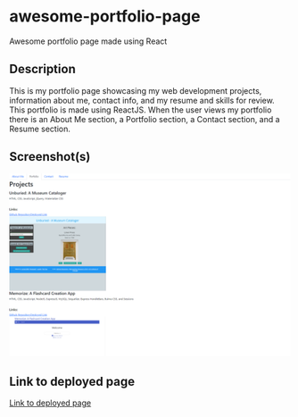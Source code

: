 # awesome-portfolio-page

Awesome portfolio page made using React

## Description

This is my portfolio page showcasing my web development projects, information about me, contact info, and my resume and skills for review. This portfolio is made using ReactJS. When the user views my portfolio there is an About Me section, a Portfolio section, a Contact section, and a Resume section.

## Screenshot(s)

![Screenshot1](./docs/Assets/Screenshot1.png)

## Link to deployed page

[Link to deployed page](https://jordanb366.github.io/awesome-portfolio-page/)

